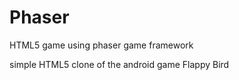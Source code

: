 # Phaser
HTML5 game using phaser game framework

simple HTML5 clone of the android game Flappy Bird
